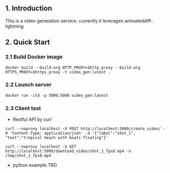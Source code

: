 ## 1. Introduction
This is a video generation service.
currently it leverages animateddiff-lightning

## 2. Quick Start
### 2.1 Build Docker image
```shell
docker build --build-arg HTTP_PROXY=$http_proxy --build-arg HTTPS_PROXY=$https_proxy -t video_gen:latest .
```

### 2.2 Launch server
```shell
docker run -itd -p 5000:5000 video_gen:latest
```

### 2.3 Client test
- Restful API by curl
```shell
curl --noproxy localhost -X POST http://localhost:5000/create_video/ -H 'Content-Type: application/json' -d '{"label":"shot_1", "text":"tropical beach with boats floating"}'

curl --noproxy localhost -X GET http://localhost:5000/download_video/shot_1_fps8.mp4 -o /tmp/shot_1_fps8.mp4
```


- python example TBD
```python
```